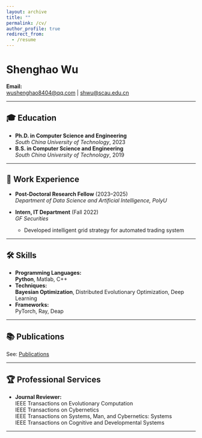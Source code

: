 ```yaml
---
layout: archive
title: ""
permalink: /cv/
author_profile: true
redirect_from:
  - /resume
---
```


# **Shenghao Wu**

**Email:**  
<wushenghao8404@qq.com> | <shwu@scau.edu.cn>

---

## 🎓 **Education**

- **Ph.D. in Computer Science and Engineering**  
  *South China University of Technology*, 2023
- **B.S. in Computer Science and Engineering**  
  *South China University of Technology*, 2019

---

## 💼 **Work Experience**

- **Post-Doctoral Research Fellow** (2023–2025)  
  *Department of Data Science and Artificial Intelligence, PolyU*

- **Intern, IT Department** (Fall 2022)  
  *GF Securities*  
  - Developed intelligent grid strategy for automated trading system

---

## 🛠️ **Skills**

- **Programming Languages:**  
  <span style="font-weight:bold">Python</span>, Matlab, C++
- **Techniques:**  
  <span style="font-weight:bold">Bayesian Optimization</span>, Distributed Evolutionary Optimization, Deep Learning
- **Frameworks:**  
  PyTorch, Ray, Deap

---

## 📚 **Publications**

See: [Publications](https://wushenghao8404.github.io/publications)

---

## 🏆 **Professional Services**

- **Journal Reviewer:**  
  IEEE Transactions on Evolutionary Computation  
  IEEE Transactions on Cybernetics  
  IEEE Transactions on Systems, Man, and Cybernetics: Systems  
  IEEE Transactions on Cognitive and Developmental Systems

---
